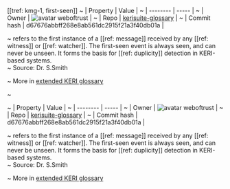 [[tref: kmg-1, first-seen]]
~ | Property | Value |
~ | -------- | ----- |
~ | Owner | ![avatar](https://avatars.githubusercontent.com/u/82824804?v=4) weboftrust |
~ | Repo | [kerisuite-glossary](https://github.com/weboftrust/kerisuite-glossary) |
~ | Commit hash | d67676abbff268e8ab561dc2915f21a3f40db01a |

~ refers to the first instance of a [[ref: message]] received by any [[ref: witness]] or [[ref: watcher]]. The first-seen event is always seen, and can never be unseen. It forms the basis for [[ref: duplicity]] detection in KERI-based systems.  
~ Source: Dr. S.Smith

~ More in <a href="https://weboftrust.github.io/WOT-terms/docs/glossary/first-seen">extended KERI glossary</a>

~ <span style="display: none;">End of included external content. Add your optional custom content below.</span>

~ | Property | Value |
~ | -------- | ----- |
~ | Owner | ![avatar](https://avatars.githubusercontent.com/u/82824804?v=4) weboftrust |
~ | Repo | [kerisuite-glossary](https://github.com/weboftrust/kerisuite-glossary) |
~ | Commit hash | d67676abbff268e8ab561dc2915f21a3f40db01a |

~ refers to the first instance of a [[ref: message]] received by any [[ref: witness]] or [[ref: watcher]]. The first-seen event is always seen, and can never be unseen. It forms the basis for [[ref: duplicity]] detection in KERI-based systems.  
~ Source: Dr. S.Smith

~ More in <a href="https://weboftrust.github.io/WOT-terms/docs/glossary/first-seen">extended KERI glossary</a>
